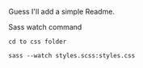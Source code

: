 Guess I'll add a simple Readme.

Sass watch command

`cd to css folder`

`sass --watch styles.scss:styles.css`
